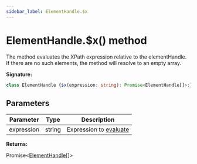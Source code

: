 ```yaml
---
sidebar_label: ElementHandle.$x
---
```

# ElementHandle.$x() method

The method evaluates the XPath expression relative to the elementHandle. If there are no such elements, the method will resolve to an empty array.

**Signature:**

```typescript
class ElementHandle {$x(expression: string): Promise<ElementHandle[]>;}
```

## Parameters

|  Parameter | Type | Description |
|  --- | --- | --- |
|  expression | string | Expression to [evaluate](https://developer.mozilla.org/en-US/docs/Web/API/Document/evaluate) |

**Returns:**

Promise&lt;[ElementHandle](./puppeteer.elementhandle.md)\[\]&gt;

